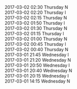 2017-03-02 02:30 Thursday  N  
2017-03-02 02:20 Thursday  I  
2017-03-02 02:15 Thursday  N  
2017-03-02 01:50 Thursday  I  
2017-03-02 01:30 Thursday  N  
2017-03-02 01:15 Thursday  I  
2017-03-02 01:00 Thursday  N  
2017-03-02 00:45 Thursday  I  
2017-03-02 00:40 Thursday  N  
2017-03-01 21:45 Wednesday  I  
2017-03-01 21:20 Wednesday  N  
2017-03-01 20:50 Wednesday  I  
2017-03-01 20:40 Wednesday  N  
2017-03-01 20:15 Wednesday  I  
2017-03-01 14:15 Wednesday  N  
